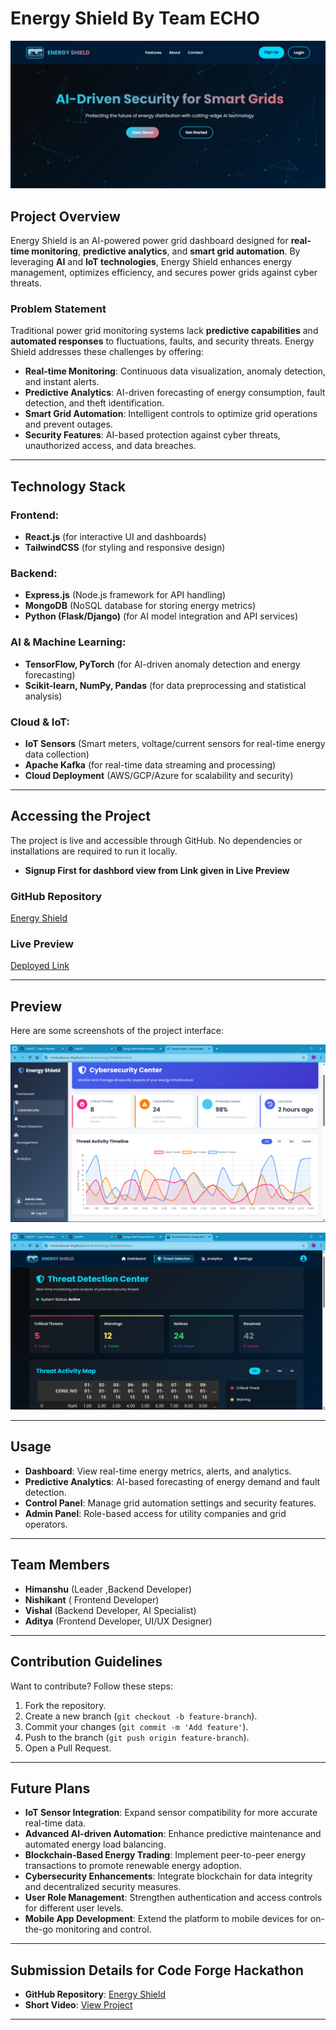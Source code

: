 # Energy Shield By Team ECHO
![Dashboard Preview](page-1.jpg)

## Project Overview

Energy Shield is an AI-powered power grid dashboard designed for **real-time monitoring**, **predictive analytics**, and **smart grid automation**. By leveraging **AI** and **IoT technologies**, Energy Shield enhances energy management, optimizes efficiency, and secures power grids against cyber threats.

### Problem Statement

Traditional power grid monitoring systems lack **predictive capabilities** and **automated responses** to fluctuations, faults, and security threats. Energy Shield addresses these challenges by offering:

- **Real-time Monitoring**: Continuous data visualization, anomaly detection, and instant alerts.
- **Predictive Analytics**: AI-driven forecasting of energy consumption, fault detection, and theft identification.
- **Smart Grid Automation**: Intelligent controls to optimize grid operations and prevent outages.
- **Security Features**: AI-based protection against cyber threats, unauthorized access, and data breaches.

---

## Technology Stack

### Frontend:

- **React.js** (for interactive UI and dashboards)
- **TailwindCSS** (for styling and responsive design)

### Backend:

- **Express.js** (Node.js framework for API handling)
- **MongoDB** (NoSQL database for storing energy metrics)
- **Python (Flask/Django)** (for AI model integration and API services)

### AI & Machine Learning:

- **TensorFlow, PyTorch** (for AI-driven anomaly detection and energy forecasting)
- **Scikit-learn, NumPy, Pandas** (for data preprocessing and statistical analysis)

### Cloud & IoT:

- **IoT Sensors** (Smart meters, voltage/current sensors for real-time energy data collection)
- **Apache Kafka** (for real-time data streaming and processing)
- **Cloud Deployment** (AWS/GCP/Azure for scalability and security)

---

## Accessing the Project

The project is live and accessible through GitHub. No dependencies or installations are required to run it locally.
- **Signup First for dashbord view from Link given in Live Preview**

### GitHub Repository

[Energy Shield](https://github.com/Nishikantkumar-98/AI-driven-Energy-Shield)

### Live Preview

[Deployed Link](https://nishikantkumar-98.github.io/ECHO/)

---

## Preview

Here are some screenshots of the project interface:


![Analytics Preview](page-2.png)

![Control Panel Preview](page-3.png)


---

## Usage

- **Dashboard**: View real-time energy metrics, alerts, and analytics.
- **Predictive Analytics**: AI-based forecasting of energy demand and fault detection.
- **Control Panel**: Manage grid automation settings and security features.
- **Admin Panel**: Role-based access for utility companies and grid operators.

---

## Team Members

- **Himanshu** (Leader ,Backend Developer)
- **Nishikant** ( Frontend Developer)
- **Vishal** (Backend Developer, AI Specialist)
- **Aditya** (Frontend Developer, UI/UX Designer)

---

## Contribution Guidelines

Want to contribute? Follow these steps:

1. Fork the repository.
2. Create a new branch (`git checkout -b feature-branch`).
3. Commit your changes (`git commit -m 'Add feature'`).
4. Push to the branch (`git push origin feature-branch`).
5. Open a Pull Request.

---

## Future Plans

- **IoT Sensor Integration**: Expand sensor compatibility for more accurate real-time data.
- **Advanced AI-driven Automation**: Enhance predictive maintenance and automated energy load balancing.
- **Blockchain-Based Energy Trading**: Implement peer-to-peer energy transactions to promote renewable energy adoption.
- **Cybersecurity Enhancements**: Integrate blockchain for data integrity and decentralized security measures.
- **User Role Management**: Strengthen authentication and access controls for different user levels.
- **Mobile App Development**: Extend the platform to mobile devices for on-the-go monitoring and control.

---

## Submission Details for Code Forge Hackathon

- **GitHub Repository**: [Energy Shield](https://github.com/Nishikantkumar-98/AI-driven-Energy-Shield)
- **Short Video**: [View Project](https://github.com/NishikantKumar-98/AI-driven-Energy-Shield/blob/25f5f3787236cd5138aa61ed73573e615edd8c9f/Echo%20video.mp4)

---

##
